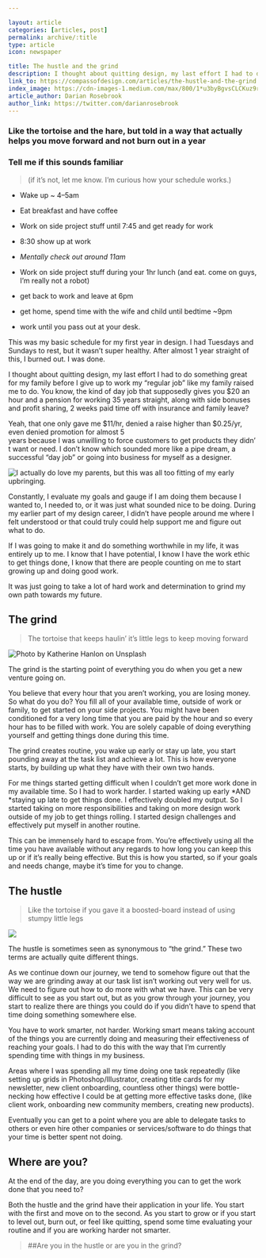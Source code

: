 ```yaml
---

layout: article
categories: [articles, post]
permalink: archive/:title
type: article
icon: newspaper

title: The hustle and the grind
description: I thought about quitting design, my last effort I had to do something great for my family before I give up to work my “regular job” like my family raised me to do. You know, the kind of day job that supposedly gives you $20 an hour and a pension for working 35 years straight, along with side bonuses and profit sharing, 2 weeks paid time off with insurance and family leave?
link_to: https://compassofdesign.com/articles/the-hustle-and-the-grind
index_image: https://cdn-images-1.medium.com/max/800/1*u3byBgvsCLCKuz9rNhOXBQ.jpeg
article_author: Darian Rosebrook
author_link: https://twitter.com/darianrosebrook
---
```


### Like the tortoise and the hare, but told in a way that actually helps you move forward and not burn out in a year

### Tell me if this sounds familiar
>  (if it’s not, let me know. I’m curious how your schedule works.)

* Wake up ~ 4–5am

* Eat breakfast and have coffee

* Work on side project stuff until 7:45 and get ready for work

* 8:30 show up at work

* *Mentally check out around 11am*

* Work on side project stuff during your 1hr lunch (and eat. come on guys, I’m really not a robot)

* get back to work and leave at 6pm

* get home, spend time with the wife and child until bedtime ~9pm

* work until you pass out at your desk.

This was my basic schedule for my first year in design. I had Tuesdays and Sundays to rest, but it wasn’t super healthy. After almost 1 year straight of this, I burned out. I was done.

I thought about quitting design, my last effort I had to do something great for my family before I give up to work my “regular job” like my family raised me to do. You know, the kind of day job that supposedly gives you $20 an hour and a pension for working 35 years straight, along with side bonuses and profit sharing, 2 weeks paid time off with insurance and family leave?

Yeah, that one only gave me $11/hr, denied a raise higher than $0.25/yr, even denied promotion for almost 5 years because I was unwilling to force customers to get products they didn’t want or need. I don’t know which sounded more like a pipe dream, a successful “day job” or going into business for myself as a designer.

![I actually do love my parents, but this was all too fitting of my early upbringing.](https://cdn-images-1.medium.com/max/2000/0*IQSLVAeBLK4I2UAg.gif)

Constantly, I evaluate my goals and gauge if I am doing them because I wanted to, I needed to, or it was just what sounded nice to be doing. During my earlier part of my design career, I didn’t have people around me where I felt understood or that could truly could help support me and figure out what to do.

If I was going to make it and do something worthwhile in my life, it was entirely up to me. I know that I have potential, I know I have the work ethic to get things done, I know that there are people counting on me to start growing up and doing good work.

It was just going to take a lot of hard work and determination to grind my own path towards my future.

## The grind
>  The tortoise that keeps haulin’ it’s little legs to keep moving forward

![Photo by [Katherine Hanlon](http://unsplash.com/photos/bd_fCZhy_W8?utm_source=unsplash&utm_medium=referral&utm_content=creditCopyText) on [Unsplash](https://unsplash.com/?utm_source=unsplash&utm_medium=referral&utm_content=creditCopyText)](https://cdn-images-1.medium.com/max/10200/1*0OGSSTmxm_1h62QxNkgsAw.png)

The grind is the starting point of everything you do when you get a new venture going on.

You believe that every hour that you aren’t working, you are losing money. So what do you do? You fill all of your available time, outside of work or family, to get started on your side projects. You might have been conditioned for a very long time that you are paid by the hour and so every hour has to be filled with work. You are solely capable of doing everything yourself and getting things done during this time.

The grind creates routine, you wake up early or stay up late, you start pounding away at the task list and achieve a lot. This is how everyone starts, by building up what they have with their own two hands.

For me things started getting difficult when I couldn’t get more work done in my available time. So I had to work harder. I started waking up early *AND *staying up late to get things done. I effectively doubled my output. So I started taking on more responsibilities and taking on more design work outside of my job to get things rolling. I started design challenges and effectively put myself in another routine.

This can be immensely hard to escape from. You’re effectively using all the time you have available without any regards to how long you can keep this up or if it’s really being effective. But this is how you started, so if your goals and needs change, maybe it’s time for you to change.

## The hustle
>  Like the tortoise if you gave it a boosted-board instead of using stumpy little legs

![](https://cdn-images-1.medium.com/max/2000/0*x_O2LJFpYrJmKbPl.gif)

The hustle is sometimes seen as synonymous to “the grind.” These two terms are actually quite different things.

As we continue down our journey, we tend to somehow figure out that the way we are grinding away at our task list isn’t working out very well for us. We need to figure out how to do more with what we have. This can be very difficult to see as you start out, but as you grow through your journey, you start to realize there are things you could do if you didn’t have to spend that time doing something somewhere else.

You have to work smarter, not harder. Working smart means taking account of the things you are currently doing and measuring their effectiveness of reaching your goals. I had to do this with the way that I’m currently spending time with things in my business.

Areas where I was spending all my time doing one task repeatedly (like setting up grids in Photoshop/Illustrator, creating title cards for my newsletter, new client onboarding, countless other things) were bottle-necking how effective I could be at getting more effective tasks done, (like client work, onboarding new community members, creating new products).

Eventually you can get to a point where you are able to delegate tasks to others or even hire other companies or services/software to do things that your time is better spent not doing.

## Where are you?

At the end of the day, are you doing everything you can to get the work done that you need to?

Both the hustle and the grind have their application in your life. You start with the first and move on to the second. As you start to grow or if you start to level out, burn out, or feel like quitting, spend some time evaluating your routine and if you are working harder not smarter.
>##Are you in the hustle or are you in the grind?
